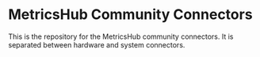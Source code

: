 # MetricsHub Community Connectors 

This is the repository for the MetricsHub community connectors. It is separated between hardware and system connectors.